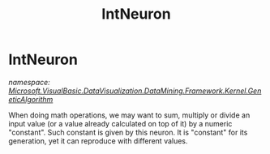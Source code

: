 ﻿---
title: IntNeuron
---

# IntNeuron
_namespace: [Microsoft.VisualBasic.DataVisualization.DataMining.Framework.Kernel.GeneticAlgorithm](N-Microsoft.VisualBasic.DataVisualization.DataMining.Framework.Kernel.GeneticAlgorithm.html)_

When doing math operations, we may want to sum, multiply or divide an input value 
 (or a value already calculated on top of it) by a numeric "constant". Such constant
 is given by this neuron.
 It is "constant" for its generation, yet it can reproduce with different values.




